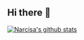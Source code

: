 ## Hi there 🌱 

<!--
**narcisabadea/narcisabadea** is a ✨ _special_ ✨ repository because its `README.md` (this file) appears on your GitHub profile.

Here are some ideas to get you started:

- 🔭 I’m currently working on ...
- 🌱 I’m currently learning ...
- 👯 I’m looking to collaborate on ...
- 🤔 I’m looking for help with ...
- 💬 Ask me about ...
- 📫 How to reach me: ...
- 😄 Pronouns: ...
- ⚡ Fun fact: ...


### Let's chat

<a href = "mailto:vasile.narcisa11@gmail.com">
  <img src="https://1000logos.net/wp-content/uploads/2018/05/Gmail-logo.png" width="auto" height="50px"> 

<a target="_blank" href="https://www.linkedin.com/in/narcisa-elena-badea-a3a55197/">
  <img src="https://nepa.com/wp-content/uploads/2017/09/linkedin-logo.png" width="auto" height="50px"> 


### My GitHub Stats
-->


[![Narcisa's github stats](https://github-readme-stats.vercel.app/api?username=narcisabadea&show_icons=true&theme=radical)](https://github.com/narcisabadea/)

